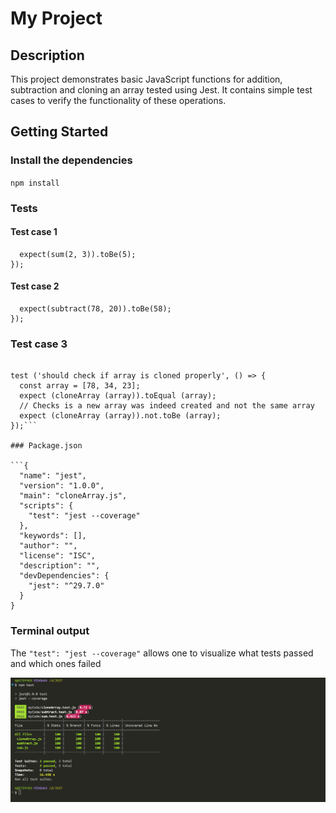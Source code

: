 # My Project

## Description

This project demonstrates basic JavaScript functions for addition, subtraction and cloning an array tested using Jest. It contains simple test cases to verify the functionality of these operations.

## Getting Started

### Install the dependencies

`npm install`

### Tests

#### Test case 1

```test('adds 2 + 3 to equal 5', () => {
  expect(sum(2, 3)).toBe(5);
});

```

#### Test case 2

```test('subtracts 20 from 78 to equal 58', () => {
  expect(subtract(78, 20)).toBe(58);
});

```

### Test case 3

```const cloneArray = require ('./cloneArray');

test ('should check if array is cloned properly', () => {
  const array = [78, 34, 23];
  expect (cloneArray (array)).toEqual (array);
  // Checks is a new array was indeed created and not the same array
  expect (cloneArray (array)).not.toBe (array);
});```

### Package.json

```{
  "name": "jest",
  "version": "1.0.0",
  "main": "cloneArray.js",
  "scripts": {
    "test": "jest --coverage"
  },
  "keywords": [],
  "author": "",
  "license": "ISC",
  "description": "",
  "devDependencies": {
    "jest": "^29.7.0"
  }
}
```

### Terminal output

The `"test": "jest --coverage"` allows one to visualize what tests passed and which ones failed

![alt text](image.png)
